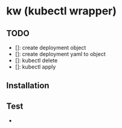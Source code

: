 # kw (kubectl wrapper)
## TODO
- []: create deployment object
- []: create deployment yaml to object
- []: kubectl delete
- []: kubectl apply
## Installation
## Test
- 